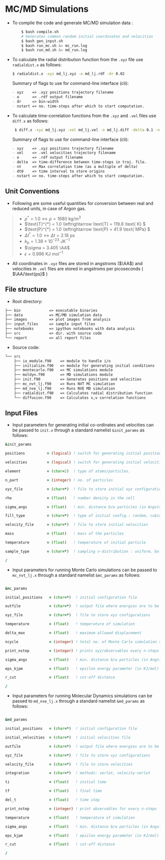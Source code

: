 # MC/MD Simulations

- To compile the code and generate MC/MD simulation data :

    ``` bash
        $ bash compile.sh
        # Generates common random initial coordinates and velocities
        $ bash gen_input.sh
        $ bash run_mc.sh &> mc_run.log
        $ bash run_md.sh &> md_run.log
    ```

- To calculate the radial distribution function from the `.xyz` file use `radialdist.x` as follows:

    ```sh
    $ radialdist.x -xyz md_lj.xyz -o md_lj.rdf -dr 0.02
    ```

    Summary of flags to use for command-line interface (cli):

    ```markdown
    - xyz    => .xyz positions trajectory filename
    - o      => .rdf output filename
    - dr     => bin-width
    - nstart => no. time-steps after which to start computation.
    ```

- To calculate time-correlation functions from the `.xyz` and `.vel` files use `diff.x` as follows:

    ```sh
     $ diff.x -xyz md_lj.xyz -vel md_lj.vel -o md_lj.diff -delta 0.1 -nt 50 -dt0 10
    ```

    Summary of flags to use for command-line interface (cli):

    ```markdown
    - xyz    => .xyz positions trajectory filename
    - vel    => .vel velocities trajectory filename
    - o      => .rdf output filename
    - delta  => time-difference between time-steps in traj. file.
    - nt     => Max correlation time (as a multiple of delta)
    - dt0    => time interval to store origins
    - nstart => no. time-steps after which to start computation.
    ```

## Unit Conventions

- Following are some useful quantities for conversion between real and reduced units, in case of Argon gas.

> - $\rho^{*} = 1.0 \leftrightarrow \rho = 1680 \text{ kg}/\text{m}^3$
> - $\text{T}^{*} = 1.0 \leftrightarrow \text{T} =  119.8 \text{ K} $
> - $\text{P}^{*} = 1.0 \leftrightarrow \text{P} =  41.9 \text{ MPa} $
> - $\Delta t^{*} = 1.0 \leftrightarrow \Delta t= 2.18 \text{ ps}$
> - $k_b = 1.38 \times 10^{-23} \text{ J}\text{K}^{-1}$
> - $\sigma = 3.405 \AA$
> - $\epsilon = 0.996 \text{ KJ }\text{mol}^{-1}$

- All coordinates in `.xyz` files are stored in angstroms ($\AA$) and velocities in `.vel` files are stored in angstroms per picoseconds ( $\AA/\text{ps}$ )

## File structure

- Root directory:   

```md
├── bin             => executable binaries
├── data            => MC/MD simulation data
├── images          => plot images from analysis
├── input_files     => sample input files
├── notebooks       => ipython notebooks with data analysis
├── src             => dir. with source code
└── report          => all report files
```

- Source code:  

```md
└── src
    ├── io_module.f90    => module to handle i/o
    ├── initialize.f90   => module for generating initial conditions
    ├── montecarlo.f90   => MC simulations module
    ├── moldyn.f90       => MD simulations module 
    ├── init.f90         => Generates positions and velocities
    ├── mc_nvt_lj.f90    => Runs NVT MC simulation
    ├── md_nve_lj.f90    => Runs NVE MD simulation
    ├── radialdist.f90   => Calculates radial distribution function
    └── diffusion.f90    => Calculates x,v correlation functions  
```

## Input Files

- Input parameters for generating initial co-ordinates and velocities can be passed to `init.x` through a standard namelist `&init_params` as follows:

```f90
&init_params

positions          = (logical) ! switch for generating initial positions

velocities         = (logical) ! switch for generating initial velocities

element            = (char=2)  ! type of atoms/particles.

n_part             = (integer) ! no. of particles

xyz_file           = (char=*)  ! file to store initial xyz configurations 

rho                = (float)   ! number density in the cell

sigma_angs         = (float)   ! min. distance b/w particles (in Angstroms)

fill_type          = (char=*)  ! type of initial config.: random, cubic, fcc, bcc

velocity_file      = (char=*)  ! file to store initial velocities

mass               = (float)   ! mass of the particles 

temperature        = (float)   ! temperature of initial particle

sample_type        = (char=*)  ! sampling v-distribution : uniform, boltzmann

/

```

- Input parameters for running Monte Carlo simulations can be passed to  `mc_nvt_lj.x` through a standard namelist `&mc_params` as follows:

```f90

&mc_params

initial_positions   = (char=*)  ! initial configuration file

outfile             = (char=*)  ! output file where energies are to be printed. 

xyz_file            = (char=*)  ! file to store xyz configurations 

temperature         = (float)   ! temperature of simulation 

delta_max           = (float)   ! maximum allowed displacement

ncycle              = (integer) ! total no. of Monte Carlo simulation steps

print_nstep         = (integer) ! prints xyz/observables every n-steps

sigma_angs          = (float)   ! min. distance b/w particles (in Angstroms) 

eps_kjpm            = (float)   ! epsilon energy parameter (in KJ/mol)

r_cut               = (float)   ! cut-off distance

/   

```

- Input parameters for running Molecular Dynamics simulations can be passed to  `md_nve_lj.x` through a standard namelist `&md_params` as follows:

```f90

&md_params

initial_positions   = (char=*)  ! initial configuration file

initial_velocities  = (char=*)  ! initial velocities file

outfile             = (char=*)  ! output file where energies are to be printed. 

xyz_file            = (char=*)  ! file to store xyz configurations 

velocity_file       = (char=*)  ! file to store velocities 

integration         = (char=*)  ! methods: verlet, velocity-verlet

ti                  = (float)   ! initial time 

tf                  = (float)   ! final time

del_t               = (float)   ! time step

print_nstep         = (integer) ! print observables for every n-steps

temperature         = (float)   ! temperature of simulation

sigma_angs          = (float)   ! min. distance b/w particles (in Angstroms) 

eps_kjpm            = (float)   ! epsilon energy parameter (in KJ/mol)

r_cut               = (float)   ! cut-off distance

/   

```



